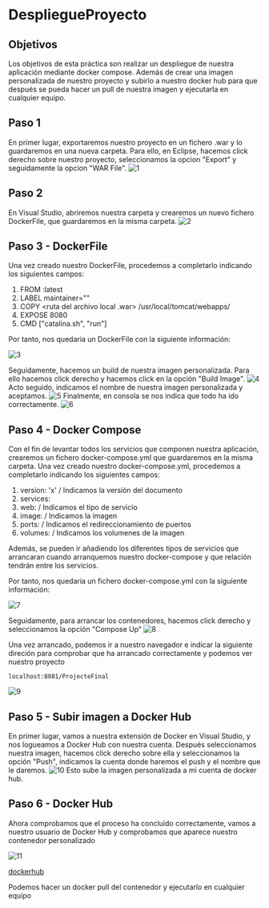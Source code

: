 # DespliegueProyecto

## Objetivos

Los objetivos de esta práctica son realizar un despliegue de nuestra aplicación mediante docker compose. Además de crear una imagen personalizada de nuestro proyecto y subirlo a nuestro docker hub para que después se pueda hacer un pull de nuestra imagen y ejecutarla en cualquier equipo.

## Paso 1

En primer lugar, exportaremos nuestro proyecto en un fichero .war y lo guardaremos en una nueva carpeta. Para ello, en Eclipse, hacemos click derecho sobre nuestro proyecto, seleccionamos la opcion "Export" y seguidamente la opcion "WAR File".
![1](https://github.com/cosmetorandellborras/DespliegueProyecto/blob/main/1.png)

## Paso 2

En Visual Studio, abriremos nuestra carpeta y crearemos un nuevo fichero DockerFile, que guardaremos en la misma carpeta.
![2](https://github.com/cosmetorandellborras/DespliegueProyecto/blob/main/2.png)

## Paso 3 - DockerFile

Una vez creado nuestro DockerFile, procedemos a completarlo indicando los siguientes campos:
1. FROM <imagen base>:latest
2. LABEL maintainer="<Nombre del creador>"
3. COPY <ruta del archivo local .war> /usr/local/tomcat/webapps/
4. EXPOSE 8080
5. CMD ["catalina.sh", "run"]

Por tanto, nos quedaria un DockerFile con la siguiente información:

![3](https://github.com/cosmetorandellborras/DespliegueProyecto/blob/main/3.png)
  
Seguidamente, hacemos un build de nuestra imagen personalizada. Para ello hacemos click derecho y hacemos click en la opción "Build Image". 
![4](https://github.com/cosmetorandellborras/DespliegueProyecto/blob/main/4.png)  
Acto seguido, indicamos el nombre de nuestra imagen personalizada y aceptamos.
![5](https://github.com/cosmetorandellborras/DespliegueProyecto/blob/main/5.png)
Finalmente, en consola se nos indica que todo ha ido correctamente.
![6](https://github.com/cosmetorandellborras/DespliegueProyecto/blob/main/6.png)
  
## Paso 4 - Docker Compose

Con el fin de levantar todos los servicios que componen nuestra aplicación, crearemos un fichero docker-compose.yml que guardaremos en la misma carpeta.
Una vez creado nuestro docker-compose.yml, procedemos a completarlo indicando los siguientes campos:

1. version: 'x' / Indicamos la versión del documento
2. services: 
3. web: / Indicamos el tipo de servicio
4. image: / Indicamos la imagen
5. ports: / Indicamos el redireccionamiento de puertos
6. volumes: / Indicamos los volumenes de la imagen
  
Además, se pueden ir añadiendo los diferentes tipos de servicios que arrancaran cuando arranquemos nuestro docker-compose y que relación tendrán entre los servicios.
  
Por tanto, nos quedaria un fichero docker-compose.yml con la siguiente información:
  
![7](https://github.com/cosmetorandellborras/DespliegueProyecto/blob/main/7.png)
  
Seguidamente, para arrancar los contenedores, hacemos click derecho y seleccionamos la opción "Compose Up"
![8](https://github.com/cosmetorandellborras/DespliegueProyecto/blob/main/8.png)
  
Una vez arrancado, podemos ir a nuestro navegador e indicar la siguiente direción para comprobar que ha arrancado correctamente y podemos ver nuestro proyecto
~~~
localhost:8081/ProjecteFinal
~~~
![9](https://github.com/cosmetorandellborras/DespliegueProyecto/blob/main/9.png)
  
## Paso 5 - Subir imagen a Docker Hub
En primer lugar, vamos a nuestra extensión de Docker en Visual Studio, y nos logueamos a Docker Hub con nuestra cuenta.
Después seleccionamos nuestra imagen, hacemos click derecho sobre ella y seleccionamos la opción "Push", indicamos la cuenta donde haremos el push y el nombre que le daremos.
![10](https://github.com/cosmetorandellborras/DespliegueProyecto/blob/main/10.png)
Esto sube la imagen personalizada a mi cuenta de docker hub.
  
## Paso 6 - Docker Hub
  
Ahora comprobamos que el proceso ha concluido correctamente, vamos a nuestro usuario de Docker Hub y comprobamos que aparece nuestro contenedor personalizado
  
![11](https://github.com/cosmetorandellborras/DespliegueProyecto/blob/main/11.png)
 
[dockerhub](https://hub.docker.com/r/trui20/servicioshogar)
  
Podemos hacer un docker pull del contenedor y ejecutarlo en cualquier equipo
  
  
  
  
